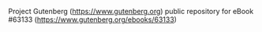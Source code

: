 Project Gutenberg (https://www.gutenberg.org) public repository for eBook #63133 (https://www.gutenberg.org/ebooks/63133)
